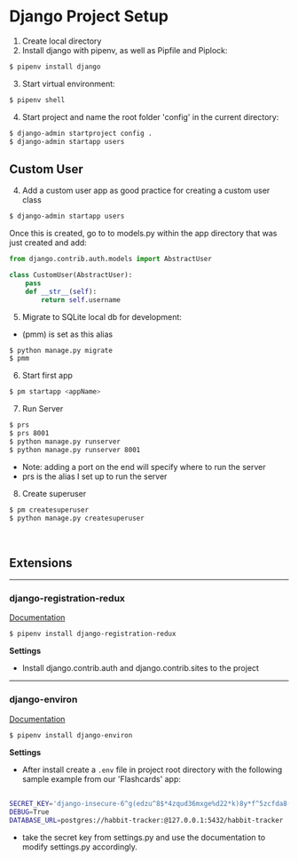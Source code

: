 # Django Project Setup

1. Create local directory
2. Install django with pipenv, as well as Pipfile and Piplock:

```sh
$ pipenv install django
```

3. Start virtual environment:
```sh
$ pipenv shell
```

4. Start project and name the root folder 'config' in the current directory:
```sh
$ django-admin startproject config .
$ django-admin startapp users 
```


## Custom User
4. Add a custom user app as good practice for creating a custom user class
```sh
$ django-admin startapp users 
```

Once this is created, go to to models.py within the app directory that was just created and add:

```py
from django.contrib.auth.models import AbstractUser

class CustomUser(AbstractUser):
    pass
    def __str__(self):
        return self.username
```

5. Migrate to SQLite local db for development:
- (pmm) is set as this alias
```sh
$ python manage.py migrate
$ pmm
```

6. Start first app
```sh
$ pm startapp <appName>
```

7. Run Server
```sh
$ prs
$ prs 8001
$ python manage.py runserver
$ python manage.py runserver 8001
```
- Note: adding a port on the end will specify where to run the server
- prs is the alias I set up to run the server

8. Create superuser
```sh
$ pm createsuperuser
$ python manage.py createsuperuser
```

<br>

## Extensions 

---
  
### django-registration-redux
[Documentation](https://django-registration-redux.readthedocs.io/en/latest/quickstart.html)

```sh
$ pipenv install django-registration-redux
```
**Settings**
- Install django.contrib.auth and django.contrib.sites to the project 

<hr>

### django-environ
[Documentation](https://django-environ.readthedocs.io/en/latest/)

```sh
$ pipenv install django-environ
```
**Settings**
- After install create a `.env` file in project root directory with the following sample example from our 'Flashcards' app:


## 
 ```sh 
SECRET_KEY='django-insecure-6^g(edzu^8$*4zqud36mxge%d22*k)8y*f^5zcfda8(n4=hkv^'
DEBUG=True
DATABASE_URL=postgres://habbit-tracker:@127.0.0.1:5432/habbit-tracker
 ```

- take the secret key from settings.py and use the documentation to modify settings.py accordingly. 




